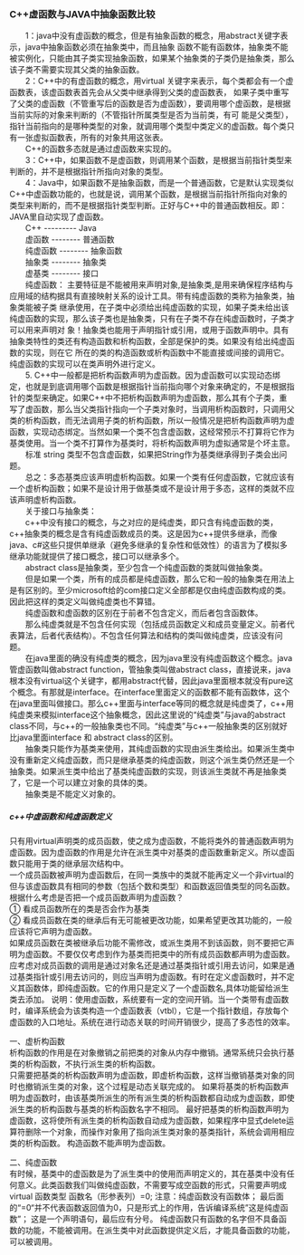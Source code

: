 ### C++虚函数与JAVA中抽象函数比较    
　　1：java中没有虚函数的概念，但是有抽象函数的概念，用abstract关键字表示，java中抽象函数必须在抽象类中，而且抽象 函数不能有函数体，抽象类不能被实例化，只能由其子类实现抽象函数，如果某个抽象类的子类仍是抽象类，那么该子类不需要实现其父类的抽象函数。  
　　2：C++中的有虚函数的概念，用virtual 关键字来表示，每个类都会有一个虚函数表，该虚函数表首先会从父类中继承得到父类的虚函数表， 如果子类中重写了父类的虚函数（不管重写后的函数是否为虚函数），要调用哪个虚函数，是根据当前实际的对象来判断的（不管指针所属类型是否为当前类，有可 能是父类型），指针当前指向的是哪种类型的对象，就调用哪个类型中类定义的虚函数。每个类只有一张虚拟函数表，所有的对象共用这张表。  
　　C++的函数多态就是通过虚函数来实现的。  
　　3：C++中，如果函数不是虚函数，则调用某个函数，是根据当前指针类型来判断的，并不是根据指针所指向对象的类型。  
　　4：Java中，如果函数不是抽象函数，而是一个普通函数，它是默认实现类似C++中虚函数功能的，也就是说，调用某个函数，是根据当前指针所指向对象的类型来判断的，而不是根据指针类型判断。正好与C++中的普通函数相反。即：JAVA里自动实现了虚函数。  
　　C++  ---------  Java  
　　虚函数 -------- 普通函数  
　　纯虚函数 -------- 抽象函数  
　　抽象类 -------- 抽象类  
　　虚基类 -------- 接口  
　　纯虚函数： 主要特征是不能被用来声明对象,是抽象类,是用来确保程序结构与应用域的结构据具有直接映射关系的设计工具。带有纯虚函数的类称为抽象类，抽象类能被子类 继承使用，在子类中必须给出纯虚函数的实现，如果子类未给出该纯虚函数的实现，那么该子类也是抽象类，只有在子类不存在纯虚函数时，子类才可以用来声明对 象！抽象类也能用于声明指针或引用，或用于函数声明中。具有抽象类特性的类还有构造函数和析构函数，全部是保护的类。如果没有给出纯虚函数的实现，则在它 所在的类的构造函数或析构函数中不能直接或间接的调用它。纯虚函数的实现可以在类声明外进行定义。  
　　5. C++中一般都是把析构函数声明为虚函数。因为虚函数可以实现动态绑定，也就是到底调用哪个函数是根据指针当前指向哪个对象来确定的，不是根据指针的类型来确定。如果C++中不把析构函数声明为虚函数，那么其有个子类，重写了虚函数，那么当父类指针指向一个子类对象时，当调用析构函数时，只调用父类的析构函数，而无法调用子类的析构函数，所以一般情况是把析构函数声明为虚函数，实现动态绑定。当然如果一个类不包含虚函数，这经常预示不打算将它作为基类使用。当一个类不打算作为基类时，将析构函数声明为虚拟通常是个坏主意。  
　　标准 string 类型不包含虚函数，如果把String作为基类继承得到子类会出问题。  
　　总之：多态基类应该声明虚析构函数。如果一个类有任何虚函数，它就应该有一个虚析构函数；如果不是设计用于做基类或不是设计用于多态，这样的类就不应该声明虚析构函数。  
　　关于接口与抽象类：  
　　c++中没有接口的概念，与之对应的是纯虚类，即只含有纯虚函数的类，c++抽象类的概念是含有纯虚函数成员的类。这是因为c++提供多继承，而像java、c#这些只提供单继承（避免多继承的复杂性和低效性）的语言为了模拟多继承功能就提供了接口概念，接口可以继承多个。  
　　abstract class是抽象类，至少包含一个纯虚函数的类就叫做抽象类。  
　　但是如果一个类，所有的成员都是纯虚函数，那么它和一般的抽象类在用法上是有区别的。至少microsoft给的com接口定义全部都是仅由纯虚函数构成的类。因此把这样的类定义叫做纯虚类也不算错。         
　　纯虚函数和虚函数的区别在于前者不包含定义，而后者包含函数体。  
　　那么纯虚类就是不包含任何实现（包括成员函数定义和成员变量定义。前者代表算法，后者代表结构）。不包含任何算法和结构的类叫做纯虚类，应该没有问题。  
　　在java里面的确没有纯虚类的概念，因为java里没有纯虚函数这个概念。java管虚函数叫做abstract function，管抽象类叫做abstract class，直接说来，java根本没有virtual这个关键字，都用abstract代替，因此java里面根本就没有pure这个概念。有那就是interface。在interface里面定义的函数都不能有函数体，这个在java里面叫做接口。那么c++里面与interface等同的概念就是纯虚类了，c++用纯虚类来模拟interface这个抽象概念，因此这里说的“纯虚类”与java的abstract class不同，与c++的一般抽象类也不同。“纯虚类”与c++一般抽象类的区别就好比java里面interface 和 abstract class的区别。  
　　抽象类只能作为基类来使用，其纯虚函数的实现由派生类给出。如果派生类中没有重新定义纯虚函数，而只是继承基类的纯虚函数，则这个派生类仍然还是一个抽象类。如果派生类中给出了基类纯虚函数的实现，则该派生类就不再是抽象类了，它是一个可以建立对象的具体的类。  
　　抽象类是不能定义对象的。  

##### c++中虚函数和纯虚函数定义   
只有用virtual声明类的成员函数，使之成为虚函数，不能将类外的普通函数声明为虚函数。因为虚函数的作用是允许在派生类中对基类的虚函数重新定义。所以虚函数只能用于类的继承层次结构中。  
   一个成员函数被声明为虚函数后，在同一类族中的类就不能再定义一个非virtual的但与该虚函数具有相同的参数（包括个数和类型）和函数返回值类型的同名函数。
   根据什么考虑是否把一个成员函数声明为虚函数？  
   ①  看成员函数所在的类是否会作为基类  
   ② 看成员函数在类的继承后有无可能被更改功能，如果希望更改其功能的，一般应该将它声明为虚函数。  
    如果成员函数在类被继承后功能不需修改，或派生类用不到该函数，则不要把它声明为虚函数。不要仅仅考虑到作为基类而把类中的所有成员函数都声明为虚函数。
    应考虑对成员函数的调用是通过对象名还是通过基类指针或引用去访问，如果是通过基类指针或引用去访问的，则应当声明为虚函数。有时在定义虚函数时，并不定义其函数体，即纯虚函数。它的作用只是定义了一个虚函数名,具体功能留给派生类去添加。
   说明：使用虚函数，系统要有一定的空间开销。当一个类带有虚函数时，编译系统会为该类构造一个虚函数表（vtbl），它是一个指针数组，存放每个虚函数的入口地址。系统在进行动态关联的时间开销很少，提高了多态性的效率。

一、虚析构函数  
  析构函数的作用是在对象撤销之前把类的对象从内存中撤销。通常系统只会执行基类的析构函数，不执行派生类的析构函数。  
  只需要把基类的析构函数声明为虚函数，即虚析构函数，这样当撤销基类对象的同时也撤销派生类的对象，这个过程是动态关联完成的。
  如果将基类的析构函数声明为虚函数时，由该基类所派生的所有派生类的析构函数都自动成为虚函数，即使派生类的析构函数与基类的析构函数名字不相同。
  最好把基类的析构函数声明为虚函数，这将使所有派生类的析构函数自动成为虚函数，如果程序中显式delete运算符删除一个对象，而操作对象用了指向派生类对象的基类指针，系统会调用相应类的析构函数。
  构造函数不能声明为虚函数。
  
二、纯虚函数   
  有时候，基类中的虚函数是为了派生类中的使用而声明定义的，其在基类中没有任何意义。此类函数我们叫做纯虚函数，不需要写成空函数的形式，只需要声明成
  virtual 函数类型 函数名（形参表列）=0;
  注意：纯虚函数没有函数体；
  最后面的“=0“并不代表函数返回值为0，只是形式上的作用，告诉编译系统”这是纯虚函数”；
  这是一个声明语句，最后应有分号。
  纯虚函数只有函数的名字但不具备函数的功能，不能被调用。在派生类中对此函数提供定义后，才能具备函数的功能，可以被调用。
